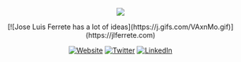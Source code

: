 <!-- [![Jose Luis Ferrete has a lot of ideas.](https://train-eze.com/wp-content/uploads/2018/09/under-construction-2891888_1920-1-1600x800.jpg "We're working on our new Github profile. Stay tuned.")](https://jlferrete.com) -->

<p align="center">
	<a href="https://jlferrete.com"><img src="https://j.gifs.com/VAxnMo.gif"/></a>
</p>
<p align="center">
	[![Jose Luis Ferrete has a lot of ideas](https://j.gifs.com/VAxnMo.gif)](https://jlferrete.com)
</p>
<p align="center">
  	<a href="https://jlferrete.com"><img alt="Website" src="https://img.shields.io/website?down_color=lightgrey&down_message=offline&style=plastic&up_color=green&up_message=online&url=https%3A%2F%2Fjlferrete.com"></a>
	<a href="https://twitter.com/jlferrete"><img src="https://img.shields.io/twitter/follow/jlferrete?label=Twitter&style=social" alt="Twitter"></a>
	<a href="https://www.linkedin.com/in/jlferrete"><img src="https://img.shields.io/badge/LinkedIn--_.svg?style=social&logo=linkedin" alt="LinkedIn"></a>
</p>


<!-- Hi. I’m Jason. I build lots of demos on this account and the [@learnwithjason](https://github.com/learnwithjason) organization. Most of them are built live on [_Learn With Jason_](https://www.learnwithjason.dev), a live-streamed pair programming show where super smart people join to teach us something new in 90 minutes.
-->

<!-- I work at [Netlify](https://www.netlify.com/?utm_source=github&utm_medium=gh-profile-jl&utm_campaign=devex) as a Principal Developer Experience Engineer. For more information about me (and a whole lot of shenanigans), check out [jason.af](https://www.jason.af/). -->

<!--
**jlferrete/jlferrete** is a ✨ _special_ ✨ repository because its `README.md` (this file) appears on your GitHub profile.

Here are some ideas to get you started:

- 🔭 I’m currently working on ...
- 🌱 I’m currently learning ...
- 👯 I’m looking to collaborate on ...
- 🤔 I’m looking for help with ...
- 💬 Ask me about ...
- 📫 How to reach me: ...
- 😄 Pronouns: ...
- ⚡ Fun fact: ...
-->
